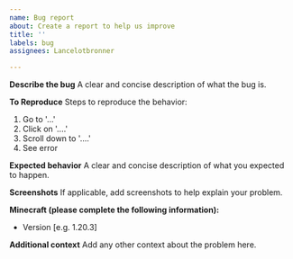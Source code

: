 ```yaml
---
name: Bug report
about: Create a report to help us improve
title: ''
labels: bug
assignees: Lancelotbronner

---
```


**Describe the bug**
A clear and concise description of what the bug is.

**To Reproduce**
Steps to reproduce the behavior:
1. Go to '...'
2. Click on '....'
3. Scroll down to '....'
4. See error

**Expected behavior**
A clear and concise description of what you expected to happen.

**Screenshots**
If applicable, add screenshots to help explain your problem.

**Minecraft (please complete the following information):**
 - Version [e.g. 1.20.3]

**Additional context**
Add any other context about the problem here.
